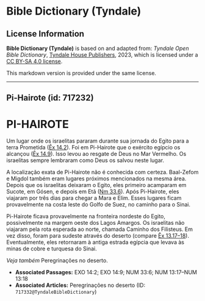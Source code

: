 # Bible Dictionary (Tyndale)

## License Information

**Bible Dictionary (Tyndale)** is based on and adapted from: _Tyndale Open Bible Dictionary_, [Tyndale House Publishers](https://tyndaleopenresources.com/), 2023, which is licensed under a [CC BY-SA 4.0 license](https://creativecommons.org/licenses/by-sa/4.0/legalcode.en).

This markdown version is provided under the same license.



--------------------------------

## Pi-Hairote (id: 717232)

PI\-HAIROTE
===========

Um lugar onde os israelitas pararam durante sua jornada do Egito para a terra Prometida ([Êx 14\.2](https://ref.ly/Exod14:2)). Foi em Pi\-Hairote que o exército egípcio os alcançou ([Êx 14\.9](https://ref.ly/Exod14:9)). Isso levou ao resgate de Deus no Mar Vermelho. Os israelitas sempre lembraram como Deus os salvou neste lugar.

A localização exata de Pi\-Hairote não é conhecida com certeza. Baal\-Zefom e Migdol também eram lugares próximos mencionados na mesma área. Depois que os israelitas deixaram o Egito, eles primeiro acamparam em Sucote, em Gósen, e depois em Etã ([Nm 33\.6](https://ref.ly/Num33:6)). Após Pi\-Hairote, eles viajaram por três dias para chegar a Mara e Elim. Esses lugares ficam provavelmente na costa leste do Golfo de Suez, no caminho para o Sinai.

Pi\-Hairote ficava provavelmente na fronteira nordeste do Egito, possivelmente na margem oeste dos Lagos Amargos. Os israelitas não viajaram pela rota esperada ao norte, chamada Caminho dos Filisteus. Em vez disso, foram para sudeste através do deserto (compare [Êx 13\.17–18](https://ref.ly/Num13:17-Num13:18)). Eventualmente, eles retornaram à antiga estrada egípcia que levava às minas de cobre e turquesa do Sinai.

*Veja também* Peregrinações no deserto.

* **Associated Passages:** EXO 14:2; EXO 14:9; NUM 33:6; NUM 13:17–NUM 13:18
* **Associated Articles:** Peregrinações no deserto (ID: `717332@TyndaleBibleDictionary`)

